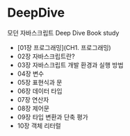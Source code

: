 # DeepDive
모던 자바스크립트 Deep Dive Book study

- [01장 프로그래밍](CH1. 프로그래밍)
- 02장 자바스크립트란?
- 03장 자바스크립트 개발 환경과 실행 방법
- 04장 변수
- 05장 표현식과 문
- 06장 데이터 타입
- 07장 연산자
- 08장 제어문
- 09장 타입 변환과 단축 평가
- 10장 객체 리터럴
